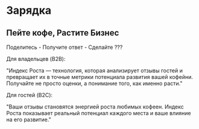# Зарядка

## Пейте кофе, Растите Бизнес

Поделитесь - Получите ответ - Сделайте ???

Для владельцев (B2B):

"Индекс Роста — технология, которая анализирует отзывы гостей и превращает их в точные метрики потенциала развития вашей кофейни. Получайте не просто оценки, а понимание того, как именно расти."

Для гостей (B2C):

"Ваши отзывы становятся энергией роста любимых кофеен. Индекс Роста показывает реальный потенциал каждого места и ваше влияние на его развитие."
